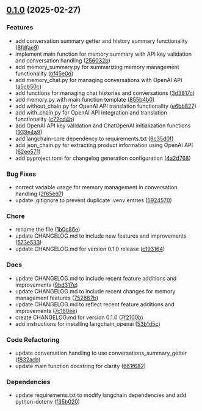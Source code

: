 <!-- insertion marker -->
<a name="0.1.0"></a>

## [0.1.0](https://github.com///compare/53b1d5cb8d37ec71ad58603ee6d146edfed46c00...0.1.0) (2025-02-27)

### Features

- add conversation summary getter and history summary functionality ([8fdfae9](https://github.com///commit/8fdfae96ef696d1f707d95a254b32b496b581cad))
- implement main function for memory summary with API key validation and conversation handling ([256032b](https://github.com///commit/256032b924063a342fe1a9ef2d2f16a75b6904fc))
- add memory_summary.py for summarizing memory management functionality ([bf45e0d](https://github.com///commit/bf45e0d58bfcd01f32c9b9ce5b0f5c174de0e755))
- add memory_chat.py for managing conversations with OpenAI API ([a5cb50c](https://github.com///commit/a5cb50c9dfc1b6213c3bb12e4b56e6c7285713de))
- add functions for managing chat histories and conversations ([3d3817c](https://github.com///commit/3d3817cca460ba6a1c6f71f1bb987a8eae8624b7))
- add memory.py with main function template ([855b4b0](https://github.com///commit/855b4b0e8573dbacaa3a29e559c547bc627d5aff))
- add without_chain.py for OpenAI API translation functionality ([e6bb827](https://github.com///commit/e6bb82724e5f54263dca148636b0ad2f08cef70f))
- add with_chain.py for OpenAI API integration and translation functionality ([c72cd4b](https://github.com///commit/c72cd4bc88487184495580c247da0d6f0955f375))
- add OpenAI API key validation and ChatOpenAI initialization functions ([939e4a9](https://github.com///commit/939e4a96fac10c8400846e602982492342a956b7))
- add langchain-core dependency to requirements.txt ([8c35d0f](https://github.com///commit/8c35d0f856e3ada0371d9e006a085c5c48d24a45))
- add json_chain.py for extracting product information using OpenAI API ([62ee571](https://github.com///commit/62ee571a00e5bd88c465a14046b6768f72f3273d))
- add pyproject.toml for changelog generation configuration ([4a2d768](https://github.com///commit/4a2d7681173b66e77a2562132bd7216e28957df5))

### Bug Fixes

- correct variable usage for memory management in conversation handling ([2f65ed7](https://github.com///commit/2f65ed7e72127c0eb413d4ca108ab6b236e808c6))
- update .gitignore to prevent duplicate .venv entries ([5924570](https://github.com///commit/5924570c8894328ad24330250601db0217554083))

### Chore

- rename the file ([1b0c86e](https://github.com///commit/1b0c86ee4d578f9995131be21d633b220edfe4ba))
- update CHANGELOG.md to include new features and improvements ([573e533](https://github.com///commit/573e533d03f3cbec90b544bb61fe6fb68a0169fd))
- update CHANGELOG.md for version 0.1.0 release ([c193164](https://github.com///commit/c1931645032b8fde76afdc139b780ac6a8832022))

### Docs

- update CHANGELOG.md to include recent feature additions and improvements ([9bd317e](https://github.com///commit/9bd317ed16b39339623d96bea586092b2c9b213a))
- update CHANGELOG.md to include recent changes for memory management features ([752867b](https://github.com///commit/752867bc9f23a26d4584729cc49ce53d3d2c8501))
- update CHANGELOG.md to reflect recent feature additions and improvements ([7c160ee](https://github.com///commit/7c160eea5a531489d12819b8ab6269316b98d5f6))
- create CHANGELOG.md for version 0.1.0 ([7f2100b](https://github.com///commit/7f2100b5ac959a929f254afaf574f876d6210fbc))
- add instructions for installing langchain_openai ([53b1d5c](https://github.com///commit/53b1d5cb8d37ec71ad58603ee6d146edfed46c00))

### Code Refactoring

- update conversation handling to use conversations_summary_getter ([f832acb](https://github.com///commit/f832acb36c90367cf6d0d0f7441c331aef66e7aa))
- update main function docstring for clarity ([661f682](https://github.com///commit/661f68257af9b3f68c2c479ee7ea9ca1001d0e78))

### Dependencies

- update requirements.txt to modify langchain dependencies and add python-dotenv ([f35b020](https://github.com///commit/f35b020e2ef2fea0b3322f4a194ed96ebe3c3e1d))

